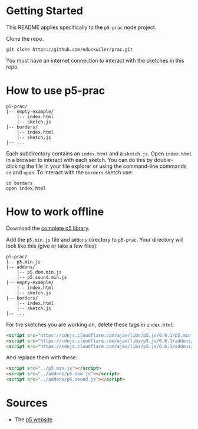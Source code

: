 # Getting Started

This README applies specifically to the `p5-prac` node project.

Clone the repo.

```
git clone https://github.com/nduckwiler/prac.git
```

You must have an internet connection to interact with the sketches in this repo.

# How to use p5-prac
```
p5-prac/
|-- empty-example/
    |-- index.html
    |-- sketch.js
|-- borders/
    |-- index.html
    |-- sketch.js
|-- ...
```

Each subdirectory contains an `index.html` and a `sketch.js`. Open `index.html` in a browser to interact with each sketch. You can do this by double-clicking the file in your file explorer or using the command-line commands `cd` and `open`. To interact with the `borders` sketch use:
```
cd borders
open index.html
```

# How to work offline

Download the [complete p5 library](https://p5js.org/download/).

Add the `p5.min.js` file and `addons` directory to `p5-prac`. Your directory will look like this (give or take a few files):
```
p5-prac/
|-- p5.min.js
|-- addons/
    |-- p5.dom.min.js
    |-- p5.sound.min.js
|-- empty-example/
    |-- index.html
    |-- sketch.js
|-- borders/
    |-- index.html
    |-- sketch.js
|-- ...
```

For the sketches you are working on, delete these tags in `index.html`:
```html
<script src="https://cdnjs.cloudflare.com/ajax/libs/p5.js/0.6.1/p5.min.js"></script>
<script src="https://cdnjs.cloudflare.com/ajax/libs/p5.js/0.6.1/addons/p5.dom.min.js"></script>
<script src="https://cdnjs.cloudflare.com/ajax/libs/p5.js/0.6.1/addons/p5.sound.js"></script>
```

And replace them with these:
```html
<script src="../p5.min.js"></script>
<script src="../addons/p5.dom.js"></script>
<script src="../addons/p5.sound.js"></script>
```

# Sources

- The [p5 website](https://p5js.org)
